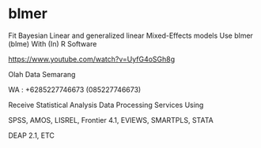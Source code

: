 # blmer
Fit Bayesian Linear and generalized linear Mixed-Effects models Use blmer (blme) With (In) R Software

https://www.youtube.com/watch?v=UyfG4oSGh8g

Olah Data Semarang

WA : +6285227746673 (085227746673)

Receive Statistical Analysis Data Processing Services Using

SPSS, AMOS, LISREL, Frontier 4.1, EVIEWS, SMARTPLS, STATA

DEAP 2.1, ETC

